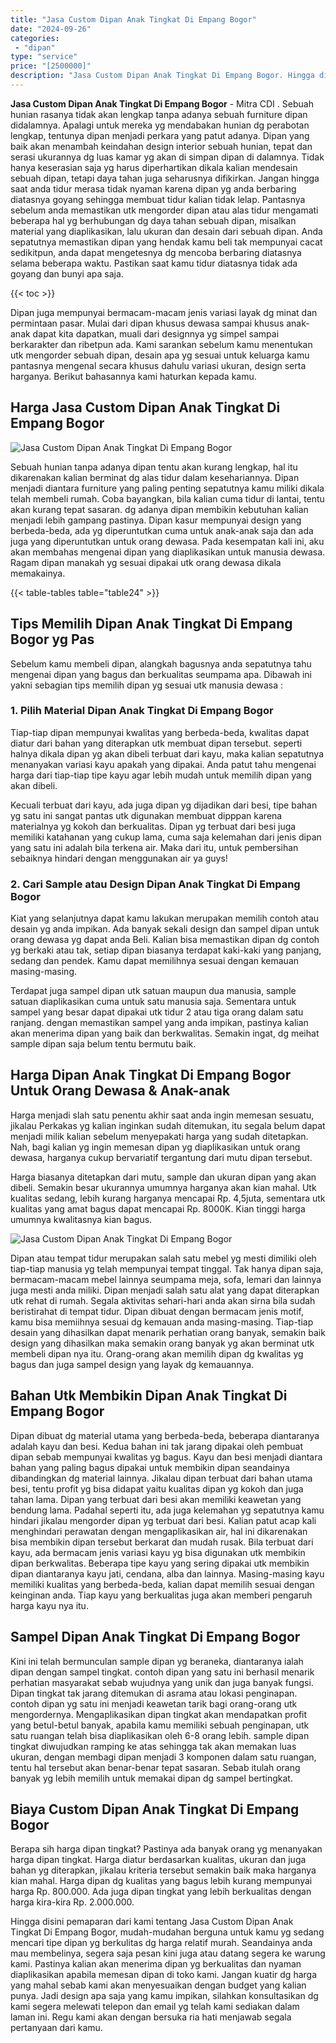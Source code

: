 ```yaml
---
title: "Jasa Custom Dipan Anak Tingkat Di Empang Bogor"
date: "2024-09-26"
categories:
 - "dipan"
type: "service"
price: "[2500000]"
description: "Jasa Custom Dipan Anak Tingkat Di Empang Bogor. Hingga disini pemaparan dari kami tentang Jasa Custom Dipan Anak Tingkat Di Empang Bogor, mudah-mudahan bergu..."
---
```


**Jasa Custom Dipan Anak Tingkat Di Empang Bogor** - Mitra CDI . Sebuah hunian rasanya tidak akan lengkap tanpa adanya sebuah furniture dipan didalamnya. Apalagi untuk mereka yg mendabakan hunian dg perabotan lengkap, tentunya dipan menjadi perkara yang patut adanya. Dipan yang baik akan menambah keindahan design interior sebuah hunian, tepat dan serasi ukurannya dg luas kamar yg akan di simpan dipan di dalamnya. Tidak hanya keserasian saja yg harus diperhartikan dikala kalian mendesain sebuah dipan, tetapi daya tahan juga seharusnya difikirkan. Jangan hingga saat anda tidur merasa tidak nyaman karena dipan yg anda berbaring diatasnya goyang sehingga membuat tidur kalian tidak lelap. Pantasnya sebelum anda memastikan utk mengorder dipan atau alas tidur mengamati beberapa hal yg berhubungan dg daya tahan sebuah dipan, misalkan material yang diaplikasikan, lalu ukuran dan desain dari sebuah dipan. Anda sepatutnya memastikan dipan yang hendak kamu beli tak mempunyai cacat sedikitpun, anda dapat mengetesnya dg mencoba berbaring diatasnya selama beberapa waktu. Pastikan saat kamu tidur diatasnya tidak ada goyang dan bunyi apa saja.

{{< toc >}}

Dipan juga mempunyai bermacam-macam jenis variasi layak dg minat dan permintaan pasar. Mulai dari dipan khusus dewasa sampai khusus anak-anak dapat kita dapatkan, muali dari designnya yg simpel sampai berkarakter dan ribetpun ada. Kami sarankan sebelum kamu menentukan utk mengorder sebuah dipan, desain apa yg sesuai untuk keluarga kamu pantasnya mengenal secara khusus dahulu variasi ukuran, design serta harganya. Berikut bahasannya kami haturkan kepada kamu.

## Harga Jasa Custom Dipan Anak Tingkat Di Empang Bogor

![Jasa Custom Dipan Anak Tingkat Di Empang Bogor](/images/mebel/dipan-dewasa-007.jpg)

Sebuah hunian tanpa adanya dipan tentu akan kurang lengkap, hal itu dikarenakan kalian berminat dg alas tidur dalam kesehariannya. Dipan menjadi diantara furniture yang paling penting sepatutnya kamu miliki dikala telah membeli rumah. Coba bayangkan, bila kalian cuma tidur di lantai, tentu akan kurang tepat sasaran. dg adanya dipan membikin kebutuhan kalian menjadi lebih gampang pastinya. Dipan kasur mempunyai design yang berbeda-beda, ada yg diperuntutkan cuma untuk anak-anak saja dan ada juga yang diperuntutkan untuk orang dewasa. Pada kesempatan kali ini, aku akan membahas mengenai dipan yang diaplikasikan untuk manusia dewasa. Ragam dipan manakah yg sesuai dipakai utk orang dewasa dikala memakainya.

{{< table-tables table="table24" >}}

## Tips Memilih Dipan Anak Tingkat Di Empang Bogor yg Pas

Sebelum kamu membeli dipan, alangkah bagusnya anda sepatutnya tahu mengenai dipan yang bagus dan berkualitas seumpama apa. Dibawah ini yakni sebagian tips memilih dipan yg sesuai utk manusia dewasa :

### 1\. Pilih Material Dipan Anak Tingkat Di Empang Bogor

Tiap-tiap dipan mempunyai kwalitas yang berbeda-beda, kwalitas dapat diatur dari bahan yang diterapkan utk membuat dipan tersebut. seperti halnya dikala dipan yg akan dibeli terbuat dari kayu, maka kalian sepatutnya menanyakan variasi kayu apakah yang dipakai. Anda patut tahu mengenai harga dari tiap-tiap tipe kayu agar lebih mudah untuk memilih dipan yang akan dibeli.

Kecuali terbuat dari kayu, ada juga dipan yg dijadikan dari besi, tipe bahan yg satu ini sangat pantas utk digunakan membuat dipppan karena materialnya yg kokoh dan berkualitas. Dipan yg terbuat dari besi juga memiliki katahanan yang cukup lama, cuma saja kelemahan dari jenis dipan yang satu ini adalah bila terkena air. Maka dari itu, untuk pembersihan sebaiknya hindari dengan menggunakan air ya guys!

### 2\. Cari Sample atau Design Dipan Anak Tingkat Di Empang Bogor

Kiat yang selanjutnya dapat kamu lakukan merupakan memilih contoh atau desain yg anda impikan. Ada banyak sekali design dan sampel dipan untuk orang dewasa yg dapat anda Beli. Kalian bisa memastikan dipan dg contoh yg berkaki atau tak, setiap dipan biasanya terdapat kaki-kaki yang panjang, sedang dan pendek. Kamu dapat memilihnya sesuai dengan kemauan masing-masing.

Terdapat juga sampel dipan utk satuan maupun dua manusia, sample satuan diaplikasikan cuma untuk satu manusia saja. Sementara untuk sampel yang besar dapat dipakai utk tidur 2 atau tiga orang dalam satu ranjang. dengan memastikan sampel yang anda impikan, pastinya kalian akan menerima dipan yang baik dan berkwalitas. Semakin ingat, dg meihat sample dipan saja belum tentu bermutu baik.

## Harga Dipan Anak Tingkat Di Empang Bogor Untuk Orang Dewasa & Anak-anak

Harga menjadi slah satu penentu akhir saat anda ingin memesan sesuatu, jikalau Perkakas yg kalian inginkan sudah ditemukan, itu segala belum dapat menjadi milik kalian sebelum menyepakati harga yang sudah ditetapkan. Nah, bagi kalian yg ingin memesan dipan yg diaplikasikan untuk orang dewasa, harganya cukup bervariatif tergantung dari mutu dipan tersebut.

Harga biasanya ditetapkan dari mutu, sample dan ukuran dipan yang akan dibeli. Semakin besar ukurannya umumnya harganya akan kian mahal. Utk kualitas sedang, lebih kurang harganya mencapai Rp. 4,5juta, sementara utk kualitas yang amat bagus dapat mencapai Rp. 8000K. Kian tinggi harga umumnya kwalitasnya kian bagus.

![Jasa Custom Dipan Anak Tingkat Di Empang Bogor](/images/mebel/dipan-anak-012.jpg)

Dipan atau tempat tidur merupakan salah satu mebel yg mesti dimiliki oleh tiap-tiap manusia yg telah mempunyai tempat tinggal. Tak hanya dipan saja, bermacam-macam mebel lainnya seumpama meja, sofa, lemari dan lainnya juga mesti anda miliki. Dipan menjadi salah satu alat yang dapat diterapkan utk rehat di rumah. Segala aktivitas sehari-hari anda akan sirna bila sudah beristirahat di tempat tidur. Dipan dibuat dengan bermacam jenis motif, kamu bisa memiihnya sesuai dg kemauan anda masing-masing. Tiap-tiap desain yang dihasilkan dapat menarik perhatian orang banyak, semakin baik design yang dihasilkan maka semakin orang banyak yg akan berminat utk membeli dipan nya itu. Orang-orang akan memilih dipan dg kwalitas yg bagus dan juga sampel design yang layak dg kemauannya.

## Bahan Utk Membikin Dipan Anak Tingkat Di Empang Bogor

Dipan dibuat dg material utama yang berbeda-beda, beberapa diantaranya adalah kayu dan besi. Kedua bahan ini tak jarang dipakai oleh pembuat dipan sebab mempunyai kwalitas yg bagus. Kayu dan besi menjadi diantara bahan yang paling bagus dipakai untuk membikin dipan seandainya dibandingkan dg material lainnya. Jikalau dipan terbuat dari bahan utama besi, tentu profit yg bisa didapat yaitu kualitas dipan yg kokoh dan juga tahan lama. Dipan yang terbuat dari besi akan memiliki keawetan yang bendung lama. Padahal seperti itu, ada juga kelemahan yg sepatutnya kamu hindari jikalau mengorder dipan yg terbuat dari besi. Kalian patut acap kali menghindari perawatan dengan mengaplikasikan air, hal ini dikarenakan bisa membikin dipan tersebut berkarat dan mudah rusak. Bila terbuat dari kayu, ada bermacam jenis variasi kayu yg bisa digunakan utk membikin dipan berkwalitas. Beberapa tipe kayu yang sering dipakai utk membikin dipan diantaranya kayu jati, cendana, alba dan lainnya. Masing-masing kayu memiliki kualitas yang berbeda-beda, kalian dapat memilih sesuai dengan keinginan anda. Tiap kayu yang berkualitas juga akan memberi pengaruh harga kayu nya itu.

## Sampel Dipan Anak Tingkat Di Empang Bogor

Kini ini telah bermunculan sample dipan yg beraneka, diantaranya ialah dipan dengan sampel tingkat. contoh dipan yang satu ini berhasil menarik perhatian masyarakat sebab wujudnya yang unik dan juga banyak fungsi. Dipan tingkat tak jarang ditemukan di asrama atau lokasi penginapan. contoh dipan yg satu ini menjadi keawetan tarik bagi orang-orang utk mengordernya. Mengaplikasikan dipan tingkat akan mendapatkan profit yang betul-betul banyak, apabila kamu memiliki sebuah penginapan, utk satu ruangan telah bisa diaplikasikan oleh 6-8 orang lebih. sample dipan tingkat diwujudkan ramping ke atas sehingga tak akan memakan luas ukuran, dengan membagi dipan menjadi 3 komponen dalam satu ruangan, tentu hal tersebut akan benar-benar tepat sasaran. Sebab itulah orang banyak yg lebih memilih untuk memakai dipan dg sampel bertingkat.

## Biaya Custom Dipan Anak Tingkat Di Empang Bogor

Berapa sih harga dipan tingkat? Pastinya ada banyak orang yg menanyakan harga dipan tingkat. Harga diatur berdasarkan kualitas, ukuran dan juga bahan yg diterapkan, jikalau kriteria tersebut semakin baik maka harganya kian mahal. Harga dipan dg kualitas yang bagus lebih kurang mempunyai harga Rp. 800.000. Ada juga dipan tingkat yang lebih berkualitas dengan harga kira-kira Rp. 2.000.000.

Hingga disini pemaparan dari kami tentang Jasa Custom Dipan Anak Tingkat Di Empang Bogor, mudah-mudahan berguna untuk kamu yg sedang mencari tipe dipan yg berkulitas dg harga relatif murah. Seandainya anda mau membelinya, segera saja pesan kini juga atau datang segera ke warung kami. Pastinya kalian akan menerima dipan yg berkualitas dan nyaman diaplikasikan apabila memesan dipan di toko kami. Jangan kuatir dg harga yang mahal sebab kami akan menyesuaikan dengan budget yang kalian punya. Jadi design apa saja yang kamu impikan, silahkan konsultasikan dg kami segera melewati telepon dan email yg telah kami sediakan dalam laman ini. Regu kami akan dengan bersuka ria hati menjawab segala pertanyaan dari kamu.
